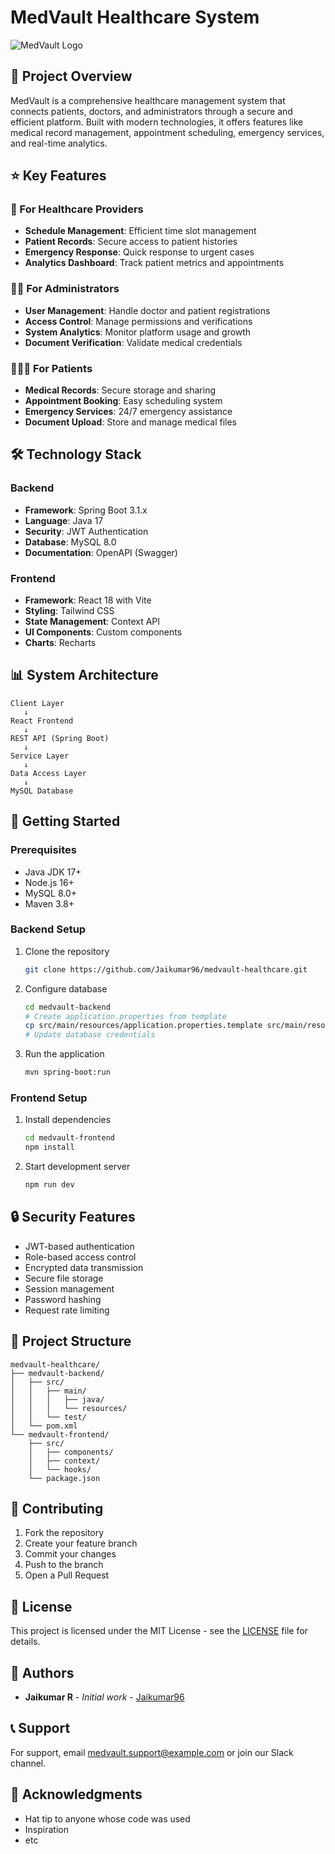 # MedVault Healthcare System

![MedVault Logo](screenshots/admin-dashboard.png)

## 🏥 Project Overview

MedVault is a comprehensive healthcare management system that connects patients, doctors, and administrators through a secure and efficient platform. Built with modern technologies, it offers features like medical record management, appointment scheduling, emergency services, and real-time analytics.

## ⭐ Key Features

### 🏥 For Healthcare Providers
- **Schedule Management**: Efficient time slot management
- **Patient Records**: Secure access to patient histories
- **Emergency Response**: Quick response to urgent cases
- **Analytics Dashboard**: Track patient metrics and appointments

### 👨‍💼 For Administrators
- **User Management**: Handle doctor and patient registrations
- **Access Control**: Manage permissions and verifications
- **System Analytics**: Monitor platform usage and growth
- **Document Verification**: Validate medical credentials

### 🧑‍🤝‍🧑 For Patients
- **Medical Records**: Secure storage and sharing
- **Appointment Booking**: Easy scheduling system
- **Emergency Services**: 24/7 emergency assistance
- **Document Upload**: Store and manage medical files

## 🛠️ Technology Stack

### Backend
- **Framework**: Spring Boot 3.1.x
- **Language**: Java 17
- **Security**: JWT Authentication
- **Database**: MySQL 8.0
- **Documentation**: OpenAPI (Swagger)

### Frontend
- **Framework**: React 18 with Vite
- **Styling**: Tailwind CSS
- **State Management**: Context API
- **UI Components**: Custom components
- **Charts**: Recharts

## 📊 System Architecture

```plaintext
Client Layer
   ↓
React Frontend
   ↓
REST API (Spring Boot)
   ↓
Service Layer
   ↓
Data Access Layer
   ↓
MySQL Database
```

## 🚀 Getting Started

### Prerequisites
- Java JDK 17+
- Node.js 16+
- MySQL 8.0+
- Maven 3.8+

### Backend Setup
1. Clone the repository
   ```bash
   git clone https://github.com/Jaikumar96/medvault-healthcare.git
   ```

2. Configure database
   ```bash
   cd medvault-backend
   # Create application.properties from template
   cp src/main/resources/application.properties.template src/main/resources/application.properties
   # Update database credentials
   ```

3. Run the application
   ```bash
   mvn spring-boot:run
   ```

### Frontend Setup
1. Install dependencies
   ```bash
   cd medvault-frontend
   npm install
   ```

2. Start development server
   ```bash
   npm run dev
   ```

## 🔒 Security Features

- JWT-based authentication
- Role-based access control
- Encrypted data transmission
- Secure file storage
- Session management
- Password hashing
- Request rate limiting

## 📁 Project Structure

```plaintext
medvault-healthcare/
├── medvault-backend/
│   ├── src/
│   │   ├── main/
│   │   │   ├── java/
│   │   │   └── resources/
│   │   └── test/
│   └── pom.xml
└── medvault-frontend/
    ├── src/
    │   ├── components/
    │   ├── context/
    │   └── hooks/
    └── package.json
```

## 🤝 Contributing

1. Fork the repository
2. Create your feature branch
3. Commit your changes
4. Push to the branch
5. Open a Pull Request

## 📜 License

This project is licensed under the MIT License - see the [LICENSE](LICENSE) file for details.

## 👥 Authors

- **Jaikumar R** - *Initial work* - [Jaikumar96](https://github.com/Jaikumar96)

## 📞 Support

For support, email medvault.support@example.com or join our Slack channel.

## 🙏 Acknowledgments

- Hat tip to anyone whose code was used
- Inspiration
- etc